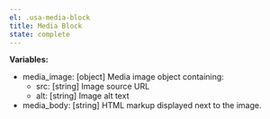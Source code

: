 ```yaml
---
el: .usa-media-block
title: Media Block
state: complete
---
```


__Variables:__
* media_image: [object] Media image object containing:
  * src: [string] Image source URL
  * alt: [string] Image alt text
* media_body: [string] HTML markup displayed next to the image.
